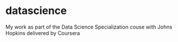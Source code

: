 # datascience
My work as part of the Data Science Specialization couse with Johns Hopkins delivered by Coursera
